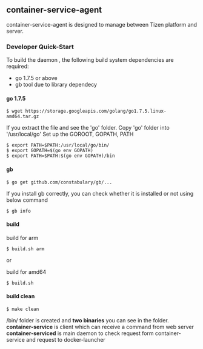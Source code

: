 ## container-service-agent

container-service-agent is designed to manage between Tizen platform and server.

### Developer Quick-Start

To build the daemon , the following build system dependencies are required:

* go 1.7.5 or above
* gb tool due to library dependecy

#### go 1.7.5

```
$ wget https://storage.googleapis.com/golang/go1.7.5.linux-amd64.tar.gz

```
If you extract the file and see the 'go' folder.
Copy 'go' folder into '/usr/local/go'
Set up the GOROOT, GOPATH, PATH

```
$ export PATH=$PATH:/usr/local/go/bin/
$ export GOPATH=$(go env GOPATH)
$ export PATH=$PATH:$(go env GOPATH)/bin
```

#### gb

```
$ go get github.com/constabulary/gb/...
```

If you install gb correctly, you can check whether it is installed or not using below command

```
$ gb info
```

#### build

build for arm
```
$ build.sh arm
```
or

build for amd64
```
$ build.sh
```

#### build clean

```
$ make clean
```
/bin/ folder is created and **two binaries** you can see in the folder.
**container-service** is client which can receive a command from web server
**container-serviced** is main daemon to check request form container-service and request to docker-launcher

